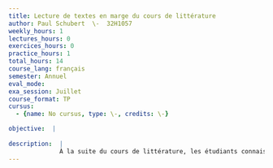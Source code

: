 ```yaml
---
title: Lecture de textes en marge du cours de littérature
author: Paul Schubert  \-  32H1057
weekly_hours: 1
lectures_hours: 0
exercices_hours: 0
practice_hours: 1
total_hours: 14
course_lang: français
semester: Annuel
eval_mode: 
exa_session: Juillet
course_format: TP
cursus:
  - {name: No cursus, type: \-, credits: \-}

objective:  |
            
description:  |
              À la suite du cours de littérature, les étudiants connaissant le grec ont la possibilité, de participer aux lectures en marge du cours de littérature, où nous lisons un extrait dans la langue originale. Cette lecture permet dancrer la matière abordée dans le cours dans une dimension plus concrète.
---
```

